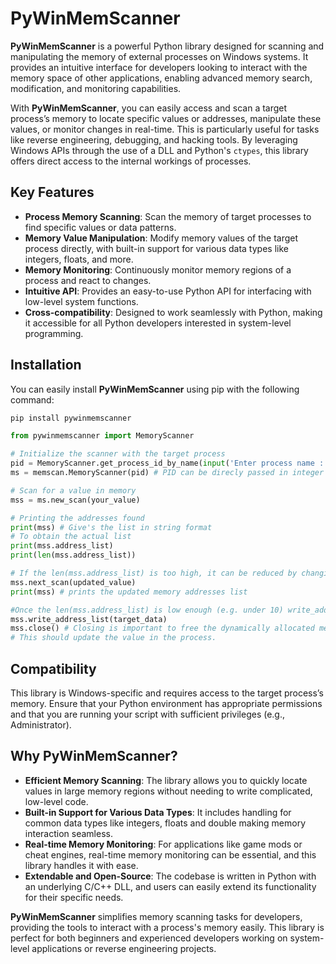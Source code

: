 # PyWinMemScanner

**PyWinMemScanner** is a powerful Python library designed for scanning and manipulating the memory of external processes on Windows systems. It provides an intuitive interface for developers looking to interact with the memory space of other applications, enabling advanced memory search, modification, and monitoring capabilities.

With **PyWinMemScanner**, you can easily access and scan a target process’s memory to locate specific values or addresses, manipulate these values, or monitor changes in real-time. This is particularly useful for tasks like reverse engineering, debugging, and hacking tools. By leveraging Windows APIs through the use of a DLL and Python's `ctypes`, this library offers direct access to the internal workings of processes.

## Key Features

- **Process Memory Scanning**: Scan the memory of target processes to find specific values or data patterns.
- **Memory Value Manipulation**: Modify memory values of the target process directly, with built-in support for various data types like integers, floats, and more.
- **Memory Monitoring**: Continuously monitor memory regions of a process and react to changes.
- **Intuitive API**: Provides an easy-to-use Python API for interfacing with low-level system functions.
- **Cross-compatibility**: Designed to work seamlessly with Python, making it accessible for all Python developers interested in system-level programming.

## Installation

You can easily install **PyWinMemScanner** using pip with the following command:

```bash
pip install pywinmemscanner
```
```python
from pywinmemscanner import MemoryScanner

# Initialize the scanner with the target process
pid = MemoryScanner.get_process_id_by_name(input('Enter process name :')) # Returns int
ms = memscan.MemoryScanner(pid) # PID can be direcly passed in integer format

# Scan for a value in memory
mss = ms.new_scan(your_value)

# Printing the addresses found
print(mss) # Give's the list in string format
# To obtain the actual list
print(mss.address_list)
print(len(mss.address_list))

# If the len(mss.address_list) is too high, it can be reduced by changing value in real process and passing that value in mss.next_scan(updated_value)
mss.next_scan(updated_value)
print(mss) # prints the updated memory addresses list

#Once the len(mss.address_list) is low enough (e.g. under 10) write_address_list(your_target_data) to write into the memory of entire address_list at once.
mss.write_address_list(target_data)
mss.close() # Closing is important to free the dynamically allocated memory.
# This should update the value in the process. 

```
## Compatibility

This library is Windows-specific and requires access to the target process’s memory. Ensure that your Python environment has appropriate permissions and that you are running your script with sufficient privileges (e.g., Administrator).

## Why PyWinMemScanner?

- **Efficient Memory Scanning**: The library allows you to quickly locate values in large memory regions without needing to write complicated, low-level code.
- **Built-in Support for Various Data Types**: It includes handling for common data types like integers, floats and double making memory interaction seamless.
- **Real-time Memory Monitoring**: For applications like game mods or cheat engines, real-time memory monitoring can be essential, and this library handles it with ease.
- **Extendable and Open-Source**: The codebase is written in Python with an underlying C/C++ DLL, and users can easily extend its functionality for their specific needs.

**PyWinMemScanner** simplifies memory scanning tasks for developers, providing the tools to interact with a process's memory easily. This library is perfect for both beginners and experienced developers working on system-level applications or reverse engineering projects.

